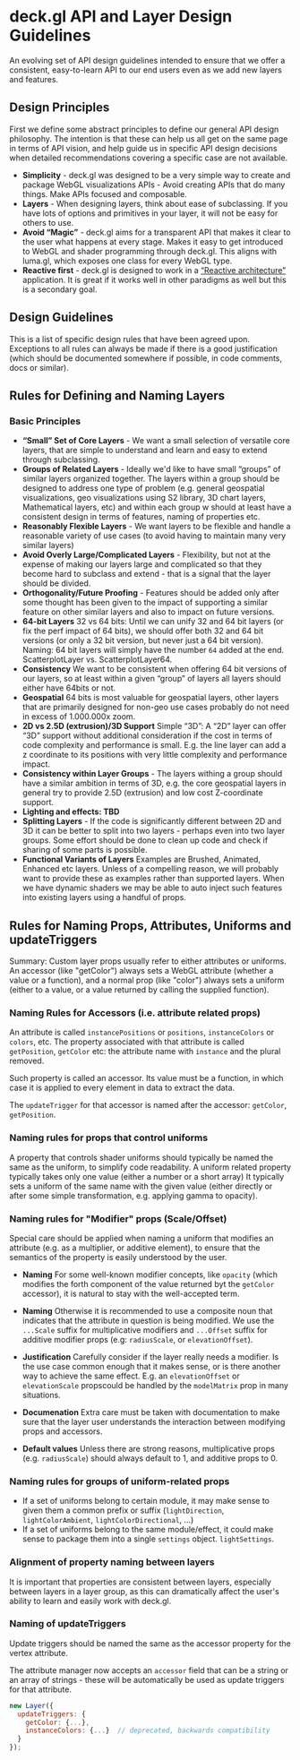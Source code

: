 # deck.gl API and Layer Design Guidelines

An evolving set of API design guidelines intended to ensure that we offer
a consistent, easy-to-learn API to our end users even as we add new layers and
features.

## Design Principles
First we define some abstract principles to define our general API design
philosophy. The intention is that these can help us all get on the same page
in terms of API vision, and help guide us in specific API design decisions
when detailed recommendations covering a specific case are not available.

* **Simplicity** - deck.gl was designed to be a very simple way to create
  and package WebGL visualizations APIs - Avoid creating APIs that do many
  things. Make APIs focused and composable.
* **Layers** - When designing layers, think about ease of subclassing.
  If you have lots of options and primitives in your layer, it will not
  be easy for others to use.
* **Avoid “Magic”** - deck.gl aims for a transparent API that makes it
  clear to the user what happens at every stage.
  Makes it easy to get introduced to WebGL and shader programming through
  deck.gl. This aligns with luma.gl, which exposes one class for every WebGL
  type.
* **Reactive first** - deck.gl is designed to work in a
  [“Reactive architecture”](https://en.wikipedia.org/wiki/Reactive_programming)
  application. It is great if it works well in other paradigms as well
  but this is a secondary goal.

## Design Guidelines

This is a list of specific design rules that have been agreed upon.
Exceptions to all rules can always be made if there is a good justification
(which should be documented somewhere if possible, in code comments, docs or
similar).

## Rules for Defining and Naming Layers

### Basic Principles

* **“Small” Set of Core Layers** - We want a small selection of versatile core layers,
  that are simple to understand and learn and easy to extend through subclassing.
* **Groups of Related Layers** - Ideally we'd like to have small “groups” of similar
  layers organized together. The layers within a group should be designed to
  address one type of problem (e.g. general geospatial visualizations,
  geo visualizations using S2 library, 3D chart layers,
  Mathematical layers, etc) and within each group w should at least have a
  consistent design in terms of features, naming of properties etc.
* **Reasonably Flexible Layers** - We want layers to be flexible and handle a
  reasonable variety of use cases (to avoid having to maintain many very
  similar layers)
* **Avoid Overly Large/Complicated Layers** - Flexibility, but not at the
  expense of making our layers large and complicated so that they become
  hard to subclass and extend - that is a signal that the layer should be
  divided.
* **Orthogonality/Future Proofing** - Features should be added only after some
  thought has been given to the impact of supporting a similar feature on
  other similar layers and also to impact on future versions.
* **64-bit Layers**
  32 vs 64 bits: Until we can unify 32 and 64 bit layers (or fix the perf impact of 64 bits), we should offer both 32 and 64 bit versions (or only a 32 bit version, but never just a 64 bit version).
  Naming: 64 bit layers will simply have the number `64` added at the end. ScatterplotLayer vs. ScatterplotLayer64.
* **Consistency** We want to be consistent when offering 64 bit versions of our
  layers, so at least within a given “group” of layers all layers should
  either have 64bits or not.
* **Geospatial** 64 bits is most valuable for geospatial layers, other layers
  that are primarily designed for non-geo use cases probably do not need
  in excess of 1.000.000x zoom.
* **2D vs 2.5D (extrusion)/3D Support**
  Simple “3D”: A “2D” layer can offer “3D” support without additional
  consideration if the cost in terms of code complexity and performance
  is small. E.g. the line layer can add a z coordinate to its positions
  with very little complexity and performance impact.
* **Consistency within Layer Groups** - The layers withing a group should have a
  similar ambition in terms of 3D, e.g. the core geospatial layers in general
  try to provide 2.5D (extrusion) and low cost Z-coordinate support.
* **Lighting and effects: TBD**
* **Splitting Layers** - If the code is significantly different between 2D and 3D
  it can be better to split into two layers - perhaps even into two layer
  groups. Some effort should be done to clean up code and check if sharing
  of some parts is possible.
* **Functional Variants of Layers**
  Examples are Brushed, Animated, Enhanced etc layers.
  Unless of a compelling reason, we will probably want to provide these as
  examples rather than supported layers. When we have dynamic shaders we
  may be able to auto inject such features into existing layers using a
  handful of props.


## Rules for Naming Props, Attributes, Uniforms and updateTriggers

Summary: Custom layer props usually refer to either attributes or uniforms.
An accessor (like "getColor") always sets a WebGL attribute (whether a value
or a function), and a normal prop (like "color") always sets a uniform
(either to a value, or a value returned by calling the supplied function).

### Naming Rules for Accessors (i.e. attribute related props)

An attribute is called `instancePositions` or `positions`, `instanceColors` or
`colors`, etc.
The property associated with that attribute is called `getPosition`, `getColor` etc:
the attribute name with `instance` and the plural removed.

Such property is called an accessor. Its value must be a function, in which
case it is applied to every element in data to extract the data.

The `updateTrigger` for that accessor is named after the accessor:
`getColor`, `getPosition`.

### Naming rules for props that control uniforms

A property that controls shader uniforms should typically be named the same
as the uniform, to simplify code readability.
A uniform related property typically takes only one value (either a number or a short array)
It typically sets a uniform of the same name with the given value
(either directly or after some simple transformation, e.g. applying gamma to opacity).

### Naming rules for "Modifier" props (Scale/Offset)

Special care should be applied when naming a uniform that modifies an
attribute (e.g. as a multiplier, or additive element), to ensure that
the semantics of the property is easily understood by the user.

* **Naming** For some well-known modifier concepts, like `opacity`
(which modifies the forth component of the value returned byt the `getColor` accessor),
it is natural to stay with the well-accepted term.

* **Naming** Otherwise it is recommended to use a composite noun that
  indicates that the attribute in question is being modified. We use the
  `...Scale` suffix for multiplicative modifiers and `...Offset` suffix
  for additive modifier props (e.g: `radiusScale`, or `elevationOffset`).

* **Justification** Carefully consider if the layer really needs a modifier.
  Is the use case common enough that it makes sense, or is there another way
  to achieve the same effect. E.g. an `elevationOffset` or `elevationScale`
  propscould be handled by the `modelMatrix` prop in many situations.

* **Documenation** Extra care must be taken with documentation to make
  sure that the layer user understands the interaction between modifying
  props and accessors.

* **Default values** Unless there are strong reasons, multiplicative props
  (e.g. `radiusScale`) should always default to 1, and additive props to 0.

### Naming rules for groups of uniform-related props

* If a set of uniforms belong to certain module, it may make sense to given them
  a common prefix or suffix (`lightDirection`, `lightColorAmbient`, `lightColorDirectional`, …)
* If a set of uniforms belong to the same module/effect, it could make sense to
  package them into a single `settings` object. `lightSettings`.

### Alignment of property naming between layers

It is important that properties are consistent between layers,
especially between layers in a layer group, as this can dramatically affect
the user's ability to learn and easily work with deck.gl.

### Naming of updateTriggers

Update triggers should be named the same as the accessor property
for the vertex attribute.

The attribute manager now accepts an `accessor` field that can be a string
or an array of strings - these will be automatically be used as update triggers
for that attribute.

```js
new Layer({
  updateTriggers: {
    getColor: {...},
    instanceColors: {...}  // deprecated, backwards compatibility
  }
});
```
